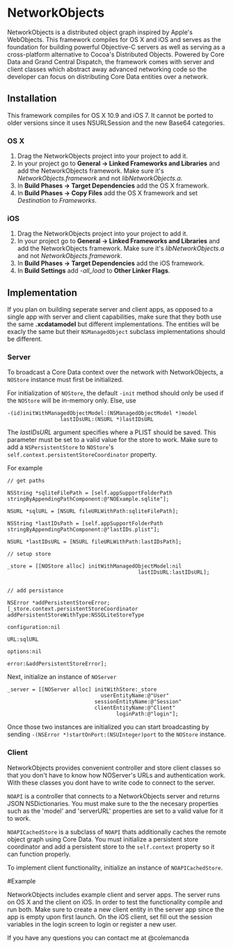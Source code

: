 NetworkObjects
==============

NetworkObjects is a distributed object graph inspired by Apple's WebObjects. This framework compiles for OS X and iOS and serves as the foundation for building powerful Objective-C servers as well as serving as a cross-platform alternative to Cocoa's Distributed Objects. Powered by Core Data and Grand Central Dispatch, the framework comes with server and client classes which abstract away advanced networking code so the developer can focus on distributing Core Data entities over a network.

## Installation

This framework compiles for OS X 10.9 and iOS 7. It cannot be ported to older versions since it uses NSURLSession and the new Base64 categories.

### OS X

1. Drag the NetworkObjects project into your project to add it.
2. In your project go to **General -> Linked Frameworks and Libraries** and add the NetworkObjects framework. Make sure it's *NetworkObjects.framework* and not *libNetworkObjects.a*.
3. In **Build Phases -> Target Dependencies** add the OS X framework.
4. In **Build Phases -> Copy Files** add the OS X framework and set *Destination* to *Frameworks*.

### iOS

1. Drag the NetworkObjects project into your project to add it.
2. In your project go to **General -> Linked Frameworks and Libraries** and add the NetworkObjects framework. Make sure it's *libNetworkObjects.a* and not *NetworkObjects.framework*.
3. In **Build Phases -> Target Dependencies** add the iOS framework.
4. In **Build Settings** add *-all_load* to **Other Linker Flags**.

## Implementation

If you plan on building seperate server and client apps, as opposed to a single app with server and client capabilities, make sure that they both use the same **.xcdatamodel** but different implementations. The entities will be exacly the same but their ```NSManagedObject``` subclass implementations should be different.

### Server

To broadcast a Core Data context over the network with NetworkObjects, a ```NOStore``` instance must first be initialized.

For initialization of ```NOStore```, the default ```-init``` method should only be used if the ```NOStore``` will be in-memory only. Else, use 

	-(id)initWithManagedObjectModel:(NSManagedObjectModel *)model
		             lastIDsURL:(NSURL *)lastIDsURL
		             
The *lastIDsURL* argument specifies where a PLIST should be saved. This parameter must be set to a valid value for the store to work. Make sure to add a ```NSPersistentStore``` to ```NOStore```'s ```self.context.persistentStoreCoordinator``` property.

For example

    // get paths
    
    NSString *sqliteFilePath = [self.appSupportFolderPath stringByAppendingPathComponent:@"NOExample.sqlite"];
    
    NSURL *sqlURL = [NSURL fileURLWithPath:sqliteFilePath];
    
    NSString *lastIDsPath = [self.appSupportFolderPath stringByAppendingPathComponent:@"lastIDs.plist"];
    
    NSURL *lastIDsURL = [NSURL fileURLWithPath:lastIDsPath];
    
    // setup store
    
    _store = [[NOStore alloc] initWithManagedObjectModel:nil
                                              lastIDsURL:lastIDsURL];
    
    
    // add persistance
    
    NSError *addPersistentStoreError;
    [_store.context.persistentStoreCoordinator addPersistentStoreWithType:NSSQLiteStoreType
                                                            configuration:nil
                                                                      URL:sqlURL
                                                                  options:nil
                                                                    error:&addPersistentStoreError];

Next, initialize an instance of ```NOServer``` 

	_server = [[NOServer alloc] initWithStore:_store
	                              userEntityName:@"User"
	                            sessionEntityName:@"Session"
	                            clientEntityName:@"Client"
	                                   loginPath:@"login"];
                                    
Once those two instances are initialized you can start broadcasting by sending ```-(NSError *)startOnPort:(NSUInteger)port``` to the ```NOStore``` instance.

### Client

NetworkObjects provides convenient controller and store client classes so that you don't have to know how NOServer's URLs and authentication work. With these classes you dont have to write code to connect to the server.

```NOAPI``` is a controller that connects to a NetworkObjects server and returns JSON NSDictionaries. You must make sure to the the necesary properties such as the 'model' and 'serverURL' properties are set to a valid value for it to work.

```NOAPICachedStore``` is a subclass of ```NOAPI``` thats additionally caches the remote object graph using Core Data. You must initialize a persistent store coordinator and add a persistent store to the ```self.context``` property so it can function properly.

To implement client functionality, initialize an instance of ```NOAPICachedStore```.

#Example

NetworkObjects includes example client and server apps. The server runs on OS X and the client on iOS. In order to test the functionality compile and run both. Make sure to create a new client entity in the server app since the app is empty upon first launch. On the iOS client, set fill out the session variables in the login screen to login or register a new user.

If you have any questions you can contact me at @colemancda

